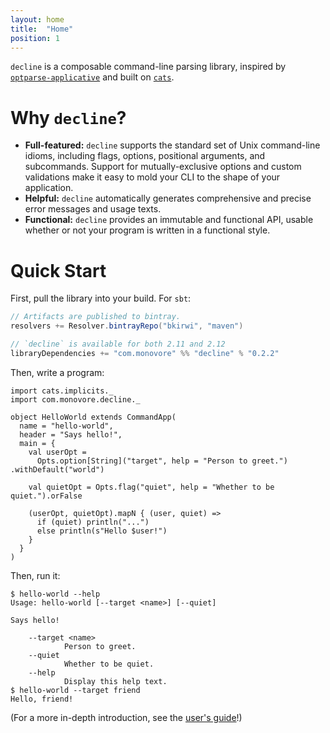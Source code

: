 ```yaml
---
layout: home
title:  "Home"
position: 1
---
```


`decline` is a composable command-line parsing library,
inspired by [`optparse-applicative`][optparse]
and built on [`cats`][cats].

# Why `decline`?

- **Full-featured:**
  `decline` supports the standard set of Unix command-line idioms,
  including flags, options, positional arguments, and subcommands.
  Support for mutually-exclusive options and custom validations
  make it easy to mold your CLI to the shape of your application.
- **Helpful:**
  `decline` automatically generates
   comprehensive and precise error messages and usage texts.
- **Functional:**
  `decline` provides an immutable and functional API,
  usable whether or not your program is written in a functional style.

# Quick Start

First, pull the library into your build. For `sbt`:

```scala
// Artifacts are published to bintray.
resolvers += Resolver.bintrayRepo("bkirwi", "maven")

// `decline` is available for both 2.11 and 2.12
libraryDependencies += "com.monovore" %% "decline" % "0.2.2"
```

Then, write a program:

```tut:silent
import cats.implicits._
import com.monovore.decline._

object HelloWorld extends CommandApp(
  name = "hello-world",
  header = "Says hello!",
  main = {
    val userOpt =
      Opts.option[String]("target", help = "Person to greet.") .withDefault("world")

    val quietOpt = Opts.flag("quiet", help = "Whether to be quiet.").orFalse

    (userOpt, quietOpt).mapN { (user, quiet) => 
      if (quiet) println("...")
      else println(s"Hello $user!")
    }
  }
)
```

Then, run it:

```
$ hello-world --help
Usage: hello-world [--target <name>] [--quiet]

Says hello!

    --target <name>
            Person to greet.
    --quiet
            Whether to be quiet.
    --help
            Display this help text.
$ hello-world --target friend
Hello, friend!
```

(For a more in-depth introduction, see the [user's guide](usage.html)!)

[optparse]: https://github.com/pcapriotti/optparse-applicative
[cats]: https://github.com/typelevel/cats
